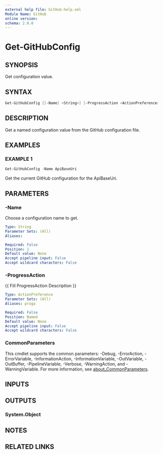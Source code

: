 ```yaml
---
external help file: GitHub-help.xml
Module Name: GitHub
online version:
schema: 2.0.0
---
```


# Get-GitHubConfig

## SYNOPSIS
Get configuration value.

## SYNTAX

```powershell
Get-GitHubConfig [[-Name] <String>] [-ProgressAction <ActionPreference>] [<CommonParameters>]
```

## DESCRIPTION
Get a named configuration value from the GitHub configuration file.

## EXAMPLES

### EXAMPLE 1
```powershell
Get-GitHubConfig -Name ApiBaseUri
```

Get the current GitHub configuration for the ApiBaseUri.

## PARAMETERS

### -Name
Choose a configuration name to get.

```yaml
Type: String
Parameter Sets: (All)
Aliases:

Required: False
Position: 1
Default value: None
Accept pipeline input: False
Accept wildcard characters: False
```

### -ProgressAction
{{ Fill ProgressAction Description }}

```yaml
Type: ActionPreference
Parameter Sets: (All)
Aliases: proga

Required: False
Position: Named
Default value: None
Accept pipeline input: False
Accept wildcard characters: False
```

### CommonParameters
This cmdlet supports the common parameters: -Debug, -ErrorAction, -ErrorVariable, -InformationAction, -InformationVariable, -OutVariable, -OutBuffer, -PipelineVariable, -Verbose, -WarningAction, and -WarningVariable. For more information, see [about_CommonParameters](http://go.microsoft.com/fwlink/?LinkID=113216).

## INPUTS

## OUTPUTS

### System.Object
## NOTES

## RELATED LINKS

